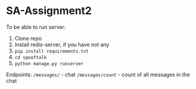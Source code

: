 # SA-Assignment2

To be able to run server:
1. Clone repo
2. Install redis-server, if you have not any
3. ```pip install requirements.txt```
4. ```cd spooftalk```
5. ```python manage.py runserver```

Endpoints:
```/messages/``` - chat
```/messages/count``` - count of all messages in the chat
